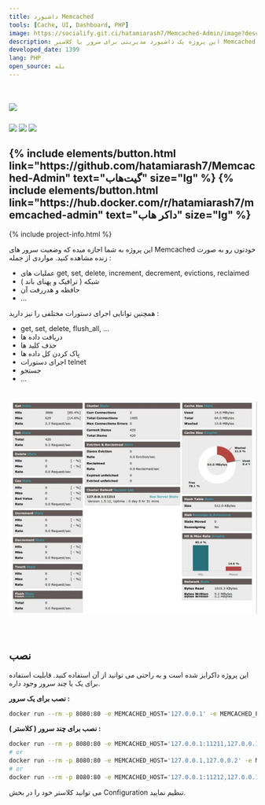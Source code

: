 ```yaml
---
title: داشبورد Memcached
tools: [Cache, UI, Dashboard, PHP]
image: https://socialify.git.ci/hatamiarash7/Memcached-Admin/image?description=1&font=KoHo&language=1&owner=1&pattern=Circuit%20Board&theme=Dark
description: این پروژه یک داشبورد مدیریتی برای سرور یا کلاستر Memcached شما می باشد. ساده و کامل طراحی شده و به راحتی قابل استفاده است.
developed_date: 1399
lang: PHP
open_source: بله
---
```


<h1 class="center">
<img src="https://socialify.git.ci/hatamiarash7/Memcached-Admin/image?description=1&font=KoHo&language=1&owner=1&pattern=Circuit%20Board&theme=Dark"/>
</h1>

<div class="center badges">
<img src="https://github.com/hatamiarash7/Memcached-Admin/actions/workflows/docker-image.yml/badge.svg" />
<img src="https://github.com/hatamiarash7/Memcached-Admin/actions/workflows/docker-publish.yml/badge.svg" />
<img src="https://img.shields.io/docker/image-size/hatamiarash7/memcached-admin" />
</div>

<h2 class="center">
{% include elements/button.html link="https://github.com/hatamiarash7/Memcached-Admin" text="گیت‌هاب" size="lg" %}
{% include elements/button.html link="https://hub.docker.com/r/hatamiarash7/memcached-admin" text="داکر هاب" size="lg" %}
</h2>

{% include project-info.html %}

این پروژه به شما اجازه میده که وضعیت سرور های Memcached خودتون رو به صورت زنده مشاهده کنید. مواردی از جمله :

- عملیات های get, set, delete, increment, decrement, evictions, reclaimed
- شبکه ( ترافیک و پهنای باند )
- حافظه و هدررفت آن
- ...

همچنین توانایی اجرای دستورات مختلفی را نیز دارید :

- get, set, delete, flush_all, ...
- دریافت داده ها
- حذف کلید ها
- پاک کردن کل داده ها
- اجرای دستورات telnet
- جستجو
- ...

<h1 class="center">
<img src="../assets/img/memcached-admin.webp"/>
</h1><br>

## نصب

این پروژه داکرایز شده است و به راحتی می توانید از آن استفاده کنید. قابلیت استفاده برای یک یا چند سرور وجود داره.

**نصب برای یک سرور :**

```sh
docker run --rm -p 8080:80 -e MEMCACHED_HOST='127.0.0.1' -e MEMCACHED_PORT='11211' hatamiarash7/memcached-admin:master
```

**نصب برای چند سرور ( کلاستر ) :**

```sh
docker run --rm -p 8080:80 -e MEMCACHED_HOST='127.0.0.1:11211,127.0.0.1:11212' hatamiarash7/memcached-admin:master
# or
docker run --rm -p 8080:80 -e MEMCACHED_HOST='127.0.0.1,127.0.0.2' -e MEMCACHED_PORT='11211' hatamiarash7/memcached-admin:master
# or
docker run --rm -p 8080:80 -e MEMCACHED_HOST='127.0.0.1:11212,127.0.0.1' -e MEMCACHED_PORT='11211' hatamiarash7/memcached-admin:master
```

می توانید کلاستر خود را در بخش Configuration تنظیم نمایید.
